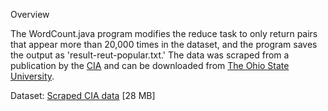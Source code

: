 Overview

The WordCount.java program modifies the reduce task to only return pairs that appear more than 20,000 times in the dataset, and the program saves the output as 'result-reut-popular.txt.' The data was scraped from a publication by the [CIA](https://www.cia.gov/library/publications/the-world-factbook/geos/dx.html) and can be downloaded from [The Ohio State University](https://www.osu.edu/).

Dataset: [Scraped CIA data](http://web.cse.ohio-state.edu/~blanas.2/3244/reuters21578.zip) [28 MB]
